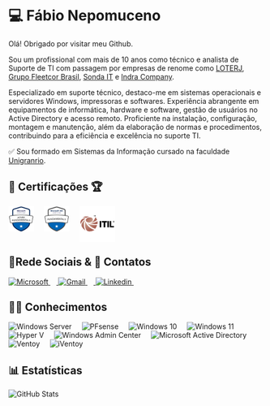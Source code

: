 # 💻 Fábio Nepomuceno

Olá! Obrigado por visitar meu Github.

Sou um profissional com mais de 10 anos como técnico e analista de Suporte de TI com passagem por empresas de renome como [LOTERJ](https://www.loterj.rj.gov.br), [Grupo Fleetcor Brasil](https://www.semparar.com.br), [Sonda IT](https://www.sonda.com/pt) e [Indra Company](https://www.minsait.com/pt). 

Especializado em suporte técnico, destaco-me em sistemas operacionais e servidores Windows, impressoras e softwares. Experiência abrangente em equipamentos de informática, hardware e software, gestão de usuários no Active Directory e acesso remoto. Proficiente na instalação, configuração, montagem e manutenção, além da elaboração de normas e procedimentos, contribuindo para a eficiência e excelência no suporte TI.

✅ Sou formado em Sistemas da Informação cursado na faculdade [Unigranrio](https://unigranrio.edu.br/).



## 🚀 Certificações 🏆

<img 
    align="left" 
    alt="Azure Fundamentals"
    title="Microsoft Azure Fundamentals" 
    width="50px" 
    style="padding-right: 20px;" 
    src="https://github.com/fabioceno/img/blob/14fa87bab48b8e8f87185f604ac5a2ebfdf8681e/AZ900.png" 
/>
<img 
    align="left" 
    alt="365 Fundamentals" 
    title="Microsoft 365 Fundamentals"
    width="50px" 
    style="padding-right: 20px;" 
    src="https://github.com/fabioceno/img/blob/14fa87bab48b8e8f87185f604ac5a2ebfdf8681e/Ms900.png" 
/>
<img 
    align="left" 
    alt="Itil v3" 
    title="Itil v3 Foundations"
    width="70px" 
    style="padding-right: 10px;" 
    src="https://github.com/fabioceno/img/blob/14e9da7c207bc5d8a9154cb9be539fc3b5adccfb/Itil-v3.png" 
/>
<br/>
<br/>
<br/>
<br/>

## 📡Rede Sociais & 📩 Contatos

<div align="left">
            <a href="https://learn.microsoft.com/pt-br/users/fabioceno">
        <img 
            alt="Microsoft" 
            title="Me siga no Microsoft Learning" 
            src="https://img.shields.io/badge/Microsoft_Learning-red?style=for-the-badge"target="_blank"
        />
        <img width="12" />
    </a>        
        <a href="mailto:fnsilva.ti@gmail.com">
        <img 
            alt="Gmail" 
            title="Contato" 
            src="https://img.shields.io/badge/-Gmail-%23333?style=for-the-badge&logo=gmail&logoColor=white" target="_blank"
        />
        <img width="12" />
    </a>
    <a href="https://www.linkedin.com/in/fabio-nepomuceno">
        <img 
            alt="Linkedin" 
            title="Envie um Convite!" 
            src="https://img.shields.io/badge/-LinkedIn-%230077B5?style=for-the-badge&logo=linkedin&logoColor=white" target="_blank"
        />
        <img width="12" />
    </a>
</div>

## 👨‍🎓 Conhecimentos

<div align="left">
        <img 
            alt="Windows Server" 
            src="https://img.shields.io/badge/Windows%20Server-darkblue?style=for-the-badge"target="_blank"
            title="Windows Server"
            />
        <img width="12" />
        <img 
            alt="PFsense" 
            src="https://img.shields.io/badge/Pfsense-white?style=for-the-badge&logo=pfsense&logoColor=darkblue"target="_blank"
            title="Firewall PFsense"
        />
        <img width="12" />
        <img 
            alt="Windows 10" 
            src="https://img.shields.io/badge/Windows%2010-blue?style=for-the-badge"target="_blank"
            title="Windows 10 Client"
        />
        <img width="12" />
        <img 
            alt="Windows 11" 
            src="https://img.shields.io/badge/Windows%2011-lightblue?style=for-the-badge"target="_blank"
            title="Windows 11 Client"
        />
        <img width="12" />
        <img 
            alt="Hyper V" 
            src="https://img.shields.io/badge/Hyper%20v-darkgreen?style=for-the-badge"target="_blank"
            title="Microsoft Hyper V"
        />
        <img width="12" />
        <img 
            alt="Windows Admin Center" 
            src="https://img.shields.io/badge/Windows%20Admin%20Center-grey?style=for-the-badge"target="_blank"
            title="Windows Admin Center"
        />
      <img width="12" />
        <img 
            alt="Microsoft Active Directory" 
            src="https://img.shields.io/badge/Active%20Directory-blue?style=for-the-badge"target="_blank"  
            title="Microsoft Active Directory"
        />
      <img width="12" />            
        <img 
            alt="Ventoy" 
            src="https://img.shields.io/badge/Ventoy-darkblue?style=for-the-badge"target="_blank"
            title="Ventoy Bootable"
        />
      <img width="12" />
        <img 
            alt="iVentoy" 
            src="https://img.shields.io/badge/iVentoy-darkred?style=for-the-badge"target="_blank" 
            title="iVentoy Bootable PXE"
        />
      <img width="12" />
            
## 📊 Estatísticas

<p>
  <img 
    align="left" 
    alt="GitHub Stats" 
    height="200" 
    style="padding-right: 10px;" 
    src="https://github-readme-stats.vercel.app/api?username=fabioceno&show_icons=true&theme=tokyonight&include_all_commits=true&locale=pt-br" 
  />

</p>
